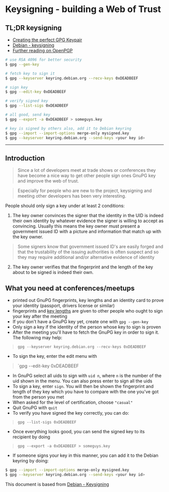 # Keysigning - building a Web of Trust
## TL;DR keysigning
- [Creating the perfect GPG Keypair][2]
- [Debian - keysigning][3]
- [Further reading on OpenPGP][4]
```bash
# use RSA 4096 for better security
$ gpg --gen-key

# fetch key to sign it
$ gpg --keyserver keyring.debian.org --recv-keys 0xDEADBEEF

# sign key
$ gpg --edit-key 0xDEADBEEF

# verify signed key
$ gpg --list-sigs 0xDEADBEEF

# all good, send key
$ gpg --export -a 0xDEADBEEF > someguys.key

# key is signed by others also, add it to Debian keyring
$ gpg --import --import-options merge-only mysigned.key
$ gpg --keyserver keyring.debian.org --send-keys <your key id>

```

----
## Introduction
> Since a lot of developers meet at trade shows or conferences they have become a nice way to get other people sign ones GnuPG key and improve the web of trust. 

>Especially for people who are new to the project, keysigning and meeting other developers has been very interesting.

People should only sign a key under at least 2 conditions:

1. The key owner convinces the signer that the identity in the UID is indeed their own identity by whatever evidence the signer is willing to accept as convincing. Usually this means the key owner must present a government issued ID with a picture and information that match up with the key owner.

> Some signers know that government issued ID's are easily forged and that the trustability of the issuing authorities is often suspect and so they may require additional and/or alternative evidence of identity

2. The key owner verifies that the fingerprint and the length of the key about to be signed is indeed their own.

## What you **need** at conferences/meetups
- printed out GnuPG fingerprints, key lengths and an identity card to prove your identity (passport, drivers license or similar)
- fingerprints and [key lengths][1] are given to other people who ought to sign your key after the meeting
- If you don't have a GnuPG key yet, create one with `gpg --gen-key`
- Only sign a key if the identity of the person whose key to sign is proven
- After the meeting you'll have to fetch the GnuPG key in order to sign it. The following may help:

> `gpg --keyserver keyring.debian.org --recv-keys 0xDEADBEEF`
  - To sign the key, enter the edit menu with

> `gpg --edit-key 0xDEADBEEF
  
  - In GnuPG select all uids to sign with `uid n`, where `n` is the number of the uid shown in the menu. You can also press enter to sign all the uids
  - To sign a key, enter `sign`. You will then be shown the fingerprint and length of they key which you have to compare with the one you've got from the person you met
  - When asked for the level of certification, choose `"casual"`
  - Quit GnuPG with `quit`
  - To verify you have signed the key correctly, you can do:

> `gpg --list-sigs 0xDEADBEEF`

  - Once everything looks good, you can send the signed key to its recipient by doing

> `gpg --export -a 0xDEADBEEF > someguys.key`

  - If someone signs your key in this manner, you can add it to the Debian keyring by doing:
```bash
$ gpg --import --import-options merge-only mysigned.key
$ gpg --keyserver keyring.debian.org --send-keys <your key id>
```
  
This document is based from [Debian - Keysigning][3]

[1]: https://www.gnupg.org/faq/gnupg-faq.html#define_elgamal
[2]: https://alexcabal.com/creating-the-perfect-gpg-keypair/
[3]: http://www.debian.org/events/keysigning
[4]: https://tails.boum.org/doc/get/trusting_tails_signing_key/index.en.html#index5h1